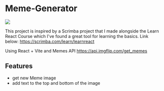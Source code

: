 # Meme-Generator

<img src="./public/meme.jpg"/>

This project is inspired by a Scrimba project that I made alongside the Learn React Course which I've found a great tool for learning the basics. Link below:
https://scrimba.com/learn/learnreact

Using React + Vite and Memes API https://api.imgflip.com/get_memes

## Features

- get new Meme image
- add text to the top and bottom of the image
